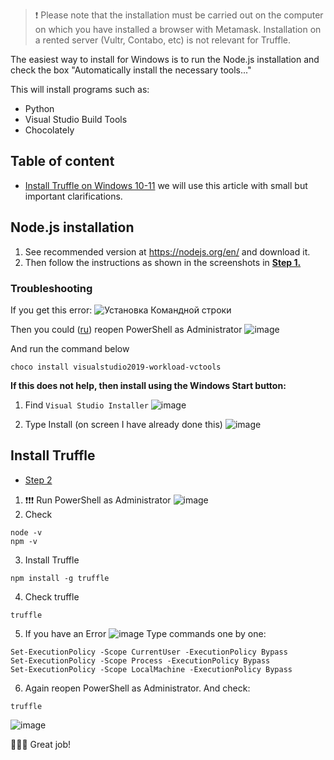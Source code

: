 > ❗️ Please note that the installation must be carried out on the computer on which you have installed a browser with Metamask. Installation on a rented server (Vultr, Contabo, etc) is not relevant for Truffle.

The easiest way to install for Windows is to run the Node.js installation and check the box "Automatically install the necessary tools..."

This will install programs such as:
- Python
- Visual Studio Build Tools
- Chocolately
## Table of content
- [Install Truffle on Windows 10-11](https://trufflesuite.zendesk.com/hc/en-us/articles/8150057408923-install-Truffle-on-Windows-10-11) we will use this article with small but important clarifications.



## Node.js installation
1) See recommended version at https://nodejs.org/en/ and download it.
2) Then follow the instructions as shown in the screenshots in **[Step 1.](https://trufflesuite.zendesk.com/hc/en-us/articles/8150057408923-install-Truffle-on-Windows-10-11)**  
### Troubleshooting
If you get this error:
![Установка Командной строки](https://user-images.githubusercontent.com/30211801/223642691-fcc443cd-1c08-4ddd-afaf-5655f0ea5c9d.PNG)

Then you could ([ru](https://serverspace.ru/support/help/kak-ustanovit-menedzher-paketov-chocolatey-na-windows-server/)) reopen PowerShell as Administrator
![image](https://user-images.githubusercontent.com/30211801/223650505-4e241814-55fa-432e-a462-78fbab5cca23.png)

And run the command below
```
choco install visualstudio2019-workload-vctools
```
**If this does not help, then install using the Windows Start button:**

1. Find `Visual Studio Installer`
![image](https://user-images.githubusercontent.com/30211801/223647925-4b3485d9-5865-4694-9174-6d3641a285e2.png)

2. Type Install (on screen I have already done this)
![image](https://user-images.githubusercontent.com/30211801/223648196-a87dccd2-dced-40cb-9329-cba8e832a85c.png)


## Install Truffle
- [Step 2](https://trufflesuite.zendesk.com/hc/en-us/articles/8150057408923-install-Truffle-on-Windows-10-11)

1) ❗️❗️❗️ Run PowerShell as Administrator
![image](https://user-images.githubusercontent.com/30211801/223653639-c4d3cfa7-cde7-4d61-8de5-2c8c72f6abb6.png)
2) Check
```
node -v
npm -v
```
3) Install Truffle
```
npm install -g truffle
```
4) Check truffle
```
truffle
```
5) If you have an Error
![image](https://user-images.githubusercontent.com/30211801/223654850-54579d23-73e6-4922-bd73-6ba041bd030c.png)
Type commands one by one:
```
Set-ExecutionPolicy -Scope CurrentUser -ExecutionPolicy Bypass
Set-ExecutionPolicy -Scope Process -ExecutionPolicy Bypass
Set-ExecutionPolicy -Scope LocalMachine -ExecutionPolicy Bypass
```
6) Again reopen PowerShell as Administrator. And check:
```
truffle
```
![image](https://user-images.githubusercontent.com/30211801/223655750-4c8ba93c-b392-4a12-8c23-a34ae49fc931.png)

🎉🎉🎉 Great job!
